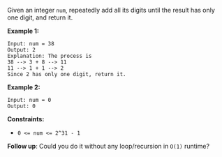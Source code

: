 Given an integer `num`, repeatedly add all its digits until the result has only one digit, and return it.

**Example 1:**
```
Input: num = 38
Output: 2
Explanation: The process is
38 --> 3 + 8 --> 11
11 --> 1 + 1 --> 2 
Since 2 has only one digit, return it.
```
**Example 2:**
```
Input: num = 0
Output: 0
```
**Constraints:**
- `0 <= num <= 2^31 - 1`
 
**Follow up**: Could you do it without any loop/recursion in `O(1)` runtime?